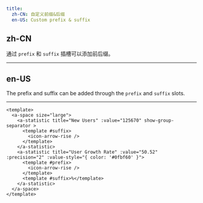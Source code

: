 ```yaml
title:
  zh-CN: 自定义前缀&后缀
  en-US: Custom prefix & suffix
```

## zh-CN

通过 `prefix` 和 `suffix` 插槽可以添加前后缀。

---

## en-US

The prefix and suffix can be added through the `prefix` and `suffix` slots.

---

```vue
<template>
  <a-space size="large">
    <a-statistic title="New Users" :value="125670" show-group-separator >
      <template #suffix>
        <icon-arrow-rise />
      </template>
    </a-statistic>
    <a-statistic title="User Growth Rate" :value="50.52" :precision="2" :value-style="{ color: '#0fbf60' }">
      <template #prefix>
        <icon-arrow-rise />
      </template>
      <template #suffix>%</template>
    </a-statistic>
  </a-space>
</template>
```
